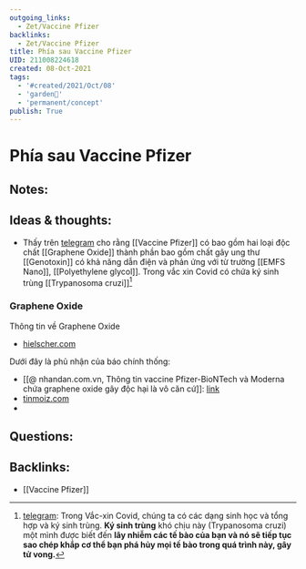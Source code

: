```yaml
---
outgoing_links:
  - Zet/Vaccine Pfizer
backlinks:
  - Zet/Vaccine Pfizer
title: Phía sau Vaccine Pfizer
UID: 211008224618
created: 08-Oct-2021
tags:
  - '#created/2021/Oct/08'
  - 'garden🏡'
  - 'permanent/concept'
publish: True
---
```

# Phía sau Vaccine Pfizer

## Notes:


## Ideas & thoughts:
- Thấy trên [telegram](https://t.me/TinCOVID19VaccineCapNhat/1547) cho rằng [[Vaccine Pfizer]] có bao gồm hai loại độc chất [[Graphene Oxide]] thành phần bao gồm chất gây ung thư [[Genotoxin]] có khả năng dẫn điện và phản ứng với từ trường [[EMFS Nano]], [[Polyethylene glycol]]. Trong vắc xin Covid có chứa ký sinh trùng [[Trypanosoma cruzi]][^1]

### Graphene Oxide
Thông tin về Graphene Oxide
- [hielscher.com](https://www.hielscher.com/vi/graphene-oxide-ultrasonic-exfoliation-and-dispersion.htm)

Dưới đây là phủ nhận của báo chính thống:
- [[@ nhandan.com.vn, Thông tin vaccine Pfizer-BioNTech và Moderna chứa graphene oxide gây độc hại là vô căn cứ]]: [link](https://nhandan.vn/factcheck/thong-tin-vaccine-pfizer-biontech-va-moderna-chua-graphene-oxide-gay-doc-hai-la-vo-can-cu-659442/)
- [tinmoiz.com](https://www.tinmoiz.com/co-phai-vac-xin-covid-19-chu-yeu-la-graphene-oxit-khong-day-la-nhung-gi-cac-chuyen-gia-phai-noi-566507/)
- 
## Questions:

[^1]:[telegram](https://t.me/TinCOVID19VaccineCapNhat/1547): Trong Vắc-xin Covid, chúng ta có các dạng sinh học và tổng hợp và ký sinh trùng. **Ký sinh trùng** khó chịu này (Trypanosoma cruzi) một mình được biết đến **lây nhiễm các tế bào của bạn và nó sẽ tiếp tục sao chép khắp cơ thể bạn phá hủy mọi tế bào trong quá trình này, gây tử vong.**
## Backlinks:
- [[Vaccine Pfizer]]

